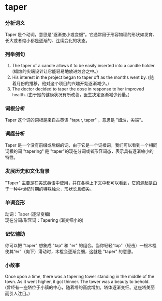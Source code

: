 # taper

### 分析词义

  

Taper 是个动词，意思是“逐渐变小或变细”。它通常用于形容物理的形状如发育、长大或者缩小都是逐渐的、连续变化的状态。

  

### 列举例句

  

1.  The taper of a candle allows it to be easily inserted into a candle holder. (蜡烛的尖端设计让它能轻易地放进烛台之中。)
2.  His interest in the project began to taper off as the months went by. (随着月份的推移，他对这个项目的兴趣开始逐渐减少。)
3.  The doctor decided to taper the dose in response to her improved health. (由于她的健康状况有所改善，医生决定逐渐减少药量。)

  

### 词根分析

  

Taper 这个词的词根是来自古英语 "tapur, taper" ，意思是 "蜡烛，尖端"。

  

### 词缀分析

  

Taper 是一个没有前缀或后缀的词，由于它是一个词根词，我们可以看到一个相同词根的词 "tapering" 是 "taper"的现在分词或者形容词态，表示具有逐渐缩小的特性。

  

### 发展历史和文化背景

  

"Taper" 主要是在美式英语中使用，并在各种上下文中都可以看到，它的源起是由于一种中世纪时期的特殊烛火，形状长且细尖。

  

### 单词变形

  

动词：Taper (逐渐变细)  
现在分词/形容词：Tapering (渐变细小的)

  

### 记忆辅助

  

你可以把 "taper" 想象成 "tap" 和 "er" 的组合。当你轻轻“tap”（轻击）一根木棍使其“er”（向下）滑动时，木棍会逐渐变细，这就是 "taper" 的意思。

  

### 小故事

  

Once upon a time, there was a tapering tower standing in the middle of the town. As it went higher, it got thinner. The tower was a beauty to behold.  
(曾经有一座塔位于小镇的中心，随着塔的高度增加，塔体逐渐变细。这座塔美丽而引人注目。)

